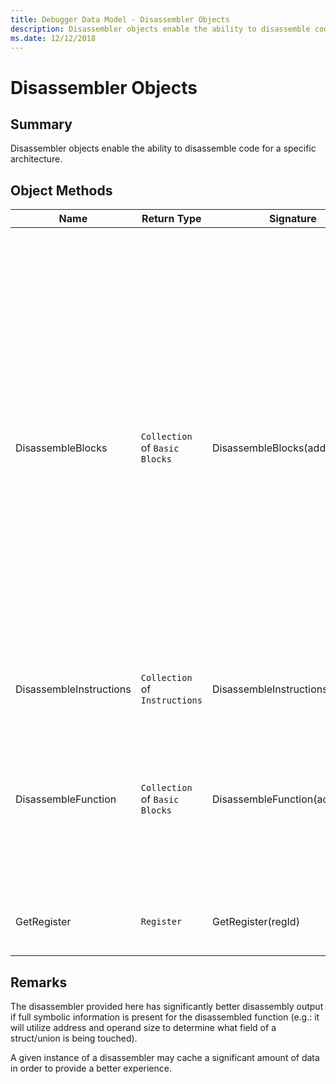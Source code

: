 ```yaml
---
title: Debugger Data Model - Disassembler Objects
description: Disassembler objects enable the ability to disassemble code for a specific architecture.
ms.date: 12/12/2018
---
```

# Disassembler Objects
## Summary
Disassembler objects enable the ability to disassemble code for a specific architecture.
## Object Methods
|Name|Return Type|Signature|Description|
|--- |--- |--- |--- |
|DisassembleBlocks|`Collection` of `Basic Blocks`|DisassembleBlocks(address)|Starts disassembling at *address* and returns a  `collection` of basic blocks. The disassembly here is linearly forward from *address* on an instruction-by-instruction basis. Since this is not performing complete flow analysis of a function, it is entirely possible that there may be jumps into the middle of blocks returned by this method. There will only be a single exit point from each; however.|
|DisassembleInstructions|`Collection` of `Instructions`|DisassembleInstructions(address)|Starts disassembling at *address*. |
|DisassembleFunction|`Collection` of `Basic Blocks`|DisassembleFunction(address)|Assuming a function starts at *address*, this performs a complete flow analysis of the function. The result is a  `collection` of basic blocks with one entry point and one exit point.|
|GetRegister|`Register`|GetRegister(regId)|Returns a register object from the given register id.|
## Remarks
The disassembler provided here has significantly better disassembly output if full symbolic information is present for the disassembled function (e.g.: it will utilize address and operand size to determine what field of a struct/union is being touched).

A given instance of a disassembler may cache a significant amount of data in order to provide a better experience.